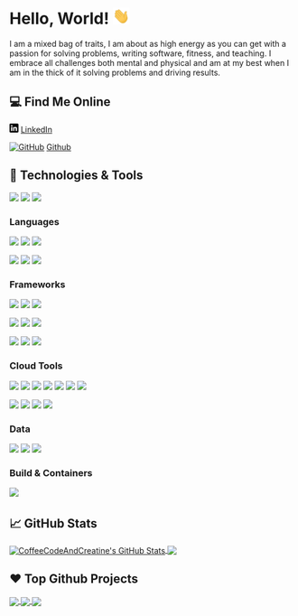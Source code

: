 # Hello, World! <img src="https://raw.githubusercontent.com/CoffeeCodeAndCreatine/CoffeeCodeAndCreatine/master/wave.gif" width="30px">

I am a mixed bag of traits, I am about as high energy as you can get with a passion for solving problems, writing software, fitness, and teaching. I embrace all challenges both mental and physical and am at my best when I am in the thick of it solving problems and driving results.

## 💻 Find Me Online
[![LinkedIn][3.2]][3] [LinkedIn][3]
 
[![GitHub][2.2]][2] [Github][2]  

## 🔧 Technologies & Tools
![](https://img.shields.io/badge/Level_III-Proficient-informational?style=flat&color=brightgreen)
![](https://img.shields.io/badge/Level_II-Experience-informational?style=flat&color=yellow)
![](https://img.shields.io/badge/Level_I-Rusty-informational?style=flat&color=lightgrey)

### Languages
![](https://img.shields.io/badge/Code-Python-informational?style=flat&logo=python&logoColor=white&color=brightgreen)
![](https://img.shields.io/badge/Code-PySpark-informational?style=flat&logo=apachespark&logoColor=white&color=brightgreen)
![](https://img.shields.io/badge/Code-Java-informational?style=flat&logo=java&logoColor=white&color=brightgreen)

![](https://img.shields.io/badge/Code-Golang-informational?style=flat&logo=go&logoColor=white&color=yellow)
![](https://img.shields.io/badge/Code-Javascript-informational?style=flat&logo=javascript&logoColor=white&color=yellow)
![](https://img.shields.io/badge/Code-Bash-informational?style=flat&logo=powershell&logoColor=white&color=yellow)

### Frameworks
![](https://img.shields.io/badge/Java-Spring-informational?style=flat&logo=spring&logoColor=white&color=brightgreen)
![](https://img.shields.io/badge/Java-Spring_Boot-informational?style=flat&logo=springboot&logoColor=white&color=brightgreen)
![](https://img.shields.io/badge/Java-JAX_RS-informational?style=flat&logoColor=white&color=brightgreen)

![](https://img.shields.io/badge/Python-Sanic-informational?style=flat&logo=sanic&logoColor=white&color=brightgreen)
![](https://img.shields.io/badge/Python-Flask-informational?style=flat&logo=flask&logoColor=white&color=yellow)
![](https://img.shields.io/badge/Python-Django-informational?style=flat&logo=django&logoColor=white&color=lightgrey)

![](https://img.shields.io/badge/Javascript-React-informational?style=flat&logo=react&logoColor=white&color=brightgreen)
![](https://img.shields.io/badge/Javascript-Node-informational?style=flat&logo=node.js&logoColor=white&color=brightgreen)
![](https://img.shields.io/badge/Javascript-Express-informational?style=flat&logo=express&logoColor=white&color=brightgreen)

### Cloud Tools
![](https://img.shields.io/badge/AWS-EC2-informational?style=flat&logo=amazonaws&logoColor=white&color=brightgreen)
![](https://img.shields.io/badge/AWS-ECS-informational?style=flat&logo=amazonaws&logoColor=white&color=brightgreen)
![](https://img.shields.io/badge/AWS-ECR-informational?style=flat&logo=amazonaws&logoColor=white&color=brightgreen)
![](https://img.shields.io/badge/AWS-EMR-informational?style=flat&logo=amazonaws&logoColor=white&color=brightgreen)
![](https://img.shields.io/badge/AWS-S3-informational?style=flat&logo=amazonaws&logoColor=white&color=brightgreen)
![](https://img.shields.io/badge/AWS-CodeBuild-informational?style=flat&logo=amazonaws&logoColor=white&color=brightgreen)
![](https://img.shields.io/badge/AWS-IAM-informational?style=flat&logo=amazonaws&logoColor=white&color=brightgreen)

![](https://img.shields.io/badge/GCP-CloudStorage-informational?style=flat&logo=googlecloud&logoColor=white&color=brightgreen)
![](https://img.shields.io/badge/GCP-DialogFlow-informational?style=flat&logo=googlecloud&logoColor=white&color=brightgreen)
![](https://img.shields.io/badge/GCP-FireBase-informational?style=flat&logo=googlecloud&logoColor=white&color=yellow)
![](https://img.shields.io/badge/GCP-IAM-informational?style=flat&logo=googlecloud&logoColor=white&color=yellow)

### Data
![](https://img.shields.io/badge/Queue-Kafka-informational?style=flat&logo=apachekafka&logoColor=white&color=brightgreen)
![](https://img.shields.io/badge/Cache-Redis-informational?style=flat&logo=redis&logoColor=white&color=brightgreen)
![](https://img.shields.io/badge/Database-Postgres-informational?style=flat&logo=PostgreSQL&logoColor=white&color=yellow)


### Build & Containers
![](https://img.shields.io/badge/Container-Docker-informational?style=flat&logo=docker&logoColor=white&color=brightgreen)

## 📈 GitHub Stats
<a href="https://github.com/CoffeeCodeAndCreatine/CoffeeCodeAndCreatine">
  <img align="center" src="https://github-readme-stats.vercel.app/api?username=CoffeeCodeAndCreatine&show_icons=true&line_height=27&count_private=true&title_color=ffffff&text_color=c9cacc&icon_color=2bbc8a&bg_color=1d1f21" alt="CoffeeCodeAndCreatine's GitHub Stats" />
</a>
<a href="https://github.com/CoffeeCodeAndCreatine/CoffeeCodeAndCreatine">
  <img align="center" src="https://github-readme-stats.vercel.app/api/top-langs/?username=CoffeeCodeAndCreatine&&title_color=ffffff&text_color=c9cacc&icon_color=2bbc8a&bg_color=1d1f21&langs_count=3" />
</a>


## ❤️ Top Github Projects
<a href="https://github.com/MartinHeinz/python-project-blueprint">
  <img align="center" src="https://github-readme-stats.vercel.app/api/pin/?username=CoffeeCodeAndCreatine&repo=slackbot_real_time_messaging_api_example&title_color=ffffff&text_color=c9cacc&icon_color=2bbc8a&bg_color=1d1f21" />
</a>

<a href="https://github.com/MartinHeinz/go-project-blueprint">
  <img align="center" src="https://github-readme-stats.vercel.app/api/pin/?username=CoffeeCodeAndCreatine&repo=slackbot_git_bot&title_color=ffffff&text_color=c9cacc&icon_color=2bbc8a&bg_color=1d1f21" />
</a>    

<a href="https://github.com/MartinHeinz/go-project-blueprint">
  <img align="center" src="https://github-readme-stats.vercel.app/api/pin/?username=CoffeeCodeAndCreatine&repo=slackbot_events_api_example&title_color=ffffff&text_color=c9cacc&icon_color=2bbc8a&bg_color=1d1f21" />
</a>   

<!-- icons without padding -->
[1.2]: https://raw.githubusercontent.com/CoffeeCodeAndCreatine/CoffeeCodeAndCreatine/master/globe.png (github icon without padding)
[2.2]: http://i.imgur.com/9I6NRUm.png (github icon without padding)
[3.2]: https://raw.githubusercontent.com/CoffeeCodeAndCreatine/CoffeeCodeAndCreatine/master/linkedin-3-16.png (LinkedIn icon without padding)

<!-- social media accounts -->
[1]: https://CoffeeCodeAndCreatine.com
[2]: https://github.com/CoffeeCodeAndCreatine
[3]: https://www.linkedin.com/in/jacob-daigle-4164b179/